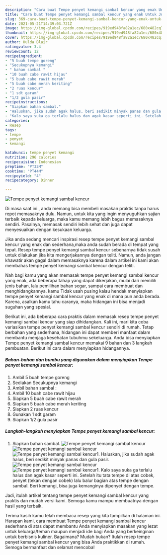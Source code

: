 ```yaml
---
description: "Cara buat Tempe penyet kemangi sambal kencur yang enak Untuk Jualan"
title: "Cara buat Tempe penyet kemangi sambal kencur yang enak Untuk Jualan"
slug: 369-cara-buat-tempe-penyet-kemangi-sambal-kencur-yang-enak-untuk-jualan
date: 2021-05-21T14:39:03.721Z
image: https://img-global.cpcdn.com/recipes/919ed948fa82a1ec/680x482cq70/tempe-penyet-kemangi-sambal-kencur-foto-resep-utama.jpg
thumbnail: https://img-global.cpcdn.com/recipes/919ed948fa82a1ec/680x482cq70/tempe-penyet-kemangi-sambal-kencur-foto-resep-utama.jpg
cover: https://img-global.cpcdn.com/recipes/919ed948fa82a1ec/680x482cq70/tempe-penyet-kemangi-sambal-kencur-foto-resep-utama.jpg
author: Hulda Blair
ratingvalue: 3.4
reviewcount: 12
recipeingredient:
- "5 buah tempe goreng"
- "Secukupnya kemangi"
- " bahan sambal "
- "10 buah cabe rawit hijau"
- "5 buah cabe rawit merah"
- "5 buah cabe merah keriting"
- "2 ruas kencur"
- "1 sdt garam"
- "1/2 gula pasir"
recipeinstructions:
- "Siapkan bahan sambal."
- "Haluskan, jika sudah agak halus, beri sedikit minyak panas dan gula pasir."
- "Kalo saya suka ga terlalu halus dan agak kasar seperti ini. Setelah itu tata tempe di atas cobek, penyet (tekan dengan cobek) lalu balur bagian atas tempe dengan sambal. Beri kemangi, bisa juga kemanginya dipenyet dengan tempe."
categories:
- Resep
tags:
- tempe
- penyet
- kemangi

katakunci: tempe penyet kemangi 
nutrition: 296 calories
recipecuisine: Indonesian
preptime: "PT32M"
cooktime: "PT44M"
recipeyield: "4"
recipecategory: Dinner

---
```



![Tempe penyet kemangi sambal kencur](https://img-global.cpcdn.com/recipes/919ed948fa82a1ec/680x482cq70/tempe-penyet-kemangi-sambal-kencur-foto-resep-utama.jpg)

Di masa  saat ini , anda memang bisa membeli masakan praktis tanpa harus repot memasaknya dulu. Namun, untuk kita yang ingin menyuguhkan sajian terbaik kepada keluarga, maka kamu memang lebih bagus memasaknya sendiri. Pasalnya, memasak sendiri lebih sehat dan juga dapat menyesuaikan dengan kesukaan keluarga.

Jika anda sedang mencari inspirasi resep tempe penyet kemangi sambal kencur yang enak dan sederhana,maka anda sudah berada di tempat yang tepat. Resep tempe penyet kemangi sambal kencur  sebenarnya tidak susah untuk dilakukan jika kita mengerjakannya dengan teliti. Namun, anda jangan khawatir akan gagal dalam memasaknya 
karena dalam artikel ini kami akan membahas tempe penyet kemangi sambal kencur dengan teliti.  



Nah bagi kamu yang akan memasak tempe penyet kemangi sambal kencur yang enak, ada beberapa tahap yang dapat dikerjakan, mulai dari memilih jenis bahan, lalu pemilihan bahan segar, sampai cara membuat dan menghidangkannya. kamu Tidak usah pusing kalau hendak menyiapkan tempe penyet kemangi sambal kencur yang enak di mana pun anda berada. Karena, asalkan kamu  tahu caranya, maka hidangan ini bisa menjadi suguhan yang spesial.

Berikut ini, ada beberapa cara praktis  dalam memasak resep tempe penyet kemangi sambal kencur yang siap dihidangkan. Kali ini, mari kita coba variasikan tempe penyet kemangi sambal kencur sendiri di rumah. Tetap berbahan yang sederhana, hidangan ini dapat memberi manfaat dalam membantu menjaga kesehatan tubuhmu sekeluarga. Anda bisa menyiapkan Tempe penyet kemangi sambal kencur memakai 9 bahan dan 3 langkah pembuatan. Berikut ini cara dalam menyiapkan hidangannya.

<!--inarticleads1-->

##### Bahan-bahan dan bumbu yang digunakan dalam menyiapkan Tempe penyet kemangi sambal kencur:

1. Ambil 5 buah tempe goreng
1. Sediakan Secukupnya kemangi
1. Ambil  bahan sambal :
1. Ambil 10 buah cabe rawit hijau
1. Siapkan 5 buah cabe rawit merah
1. Siapkan 5 buah cabe merah keriting
1. Siapkan 2 ruas kencur
1. Gunakan 1 sdt garam
1. Siapkan 1/2 gula pasir




<!--inarticleads2-->

##### Langkah-langkah menyiapkan Tempe penyet kemangi sambal kencur:

1. Siapkan bahan sambal.
<img src="https://img-global.cpcdn.com/steps/0659c7b98889a9b4/160x128cq70/tempe-penyet-kemangi-sambal-kencur-langkah-memasak-1-foto.jpg" alt="Tempe penyet kemangi sambal kencur"><img src="https://img-global.cpcdn.com/steps/14a0ef037b22a49b/160x128cq70/tempe-penyet-kemangi-sambal-kencur-langkah-memasak-1-foto.jpg" alt="Tempe penyet kemangi sambal kencur"><img src="https://img-global.cpcdn.com/steps/f919d9798921e68b/160x128cq70/tempe-penyet-kemangi-sambal-kencur-langkah-memasak-1-foto.jpg" alt="Tempe penyet kemangi sambal kencur">1. Haluskan, jika sudah agak halus, beri sedikit minyak panas dan gula pasir.
<img src="https://img-global.cpcdn.com/steps/408f4360b962181b/160x128cq70/tempe-penyet-kemangi-sambal-kencur-langkah-memasak-2-foto.jpg" alt="Tempe penyet kemangi sambal kencur"><img src="https://img-global.cpcdn.com/steps/9e2fb93daf5f64cd/160x128cq70/tempe-penyet-kemangi-sambal-kencur-langkah-memasak-2-foto.jpg" alt="Tempe penyet kemangi sambal kencur">1. Kalo saya suka ga terlalu halus dan agak kasar seperti ini. Setelah itu tata tempe di atas cobek, penyet (tekan dengan cobek) lalu balur bagian atas tempe dengan sambal. Beri kemangi, bisa juga kemanginya dipenyet dengan tempe.




Jadi, itulah artikel tentang  tempe penyet kemangi sambal kencur  yang praktis dan mudah versi kami. Semoga kamu mampu membuatnya dengan hasil yang terbaik. 

Terima kasih kamu telah membaca resep yang kita tampilkan di halaman ini. Harapan kami, cara membuat  Tempe penyet kemangi sambal kencur sederhana di atas dapat membantu Anda menyiapkan masakan yang lezat untuk keluarga/teman maupun menjadi ide bagi Anda yang berkeinginan untuk berbisnis kuliner. Bagaimana? Mudah bukan? Itulah resep tempe penyet kemangi sambal kencur yang bisa Anda praktikkan di rumah. Semoga bermanfaat dan selamat mencoba!

